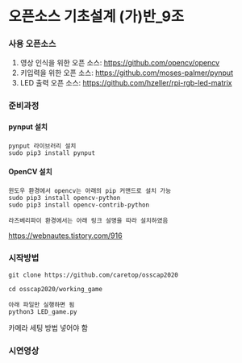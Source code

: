 # 오픈소스 기초설계 (가)반_9조

### 사용 오픈소스
1. 영상 인식을 위한 오픈 소스: https://github.com/opencv/opencv
2. 키입력을 위한 오픈 소스: https://github.com/moses-palmer/pynput
3. LED 출력 오픈 소스: https://github.com/hzeller/rpi-rgb-led-matrix




### 준비과정
#### pynput 설치
```
pynput 라이브러리 설치
sudo pip3 install pynput
```
#### OpenCV 설치
```
윈도우 환경에서 opencv는 아래의 pip 커맨드로 설치 가능
sudo pip3 install opencv-python
sudo pip3 install opencv-contrib-python

라즈베리파이 환경에서는 아래 링크 설명을 따라 설치하였음
```
https://webnautes.tistory.com/916




### 시작방법
```
git clone https://github.com/caretop/osscap2020
```
```
cd osscap2020/working_game
```
```
아래 파일만 실행하면 됨 
python3 LED_game.py
```
카메라 세팅 방법 넣어야 함 


### 시연영상


